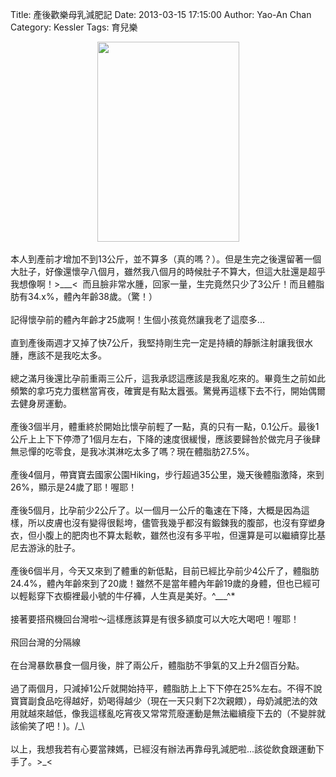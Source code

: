 Title: 產後歡樂母乳減肥記
Date: 2013-03-15 17:15:00
Author: Yao-An Chan
Category: Kessler
Tags: 育兒樂


<div class='post'>
<div class="separator" style="clear: both; text-align: center;"><a href="http://4.bp.blogspot.com/--oqO25UKZw8/ULPIfaExbQI/AAAAAAAAP5w/uSqfYL8xClU/s1600/_1060147.jpg" imageanchor="1" style="margin-left: 1em; margin-right: 1em;"><img border="0" height="320" src="http://4.bp.blogspot.com/--oqO25UKZw8/ULPIfaExbQI/AAAAAAAAP5w/uSqfYL8xClU/s320/_1060147.jpg" width="227" /></a></div><br />本人到產前才增加不到13公斤，並不算多（真的嗎？）。但是生完之後還留著一個大肚子，好像還懷孕八個月，雖然我八個月的時候肚子不算大，但這大肚還是超乎我想像啊！&gt;___&lt; &nbsp;而且臉非常水腫，回家一量，生完竟然只少了3公斤！而且體脂肪有34.x%，體內年齡38歲。（驚！）<br /><br />記得懷孕前的體內年齡才25歲啊！生個小孩竟然讓我老了這麼多...<br /><br />直到產後兩週才又掉了快7公斤，我堅持剛生完一定是持續的靜脈注射讓我很水腫，應該不是我吃太多。<br /><br />總之滿月後還比孕前重兩三公斤，這我承認這應該是我亂吃來的。畢竟生之前如此頻繁的拿巧克力蛋糕當宵夜，確實是有點太囂張。驚覺再這樣下去不行，開始偶爾去健身房運動。<br /><br />產後3個半月，體重終於開始比懷孕前輕了一點，真的只有一點，0.1公斤。最後1公斤上上下下停滯了1個月左右，下降的速度很緩慢，應該要歸咎於做完月子後肆無忌憚的吃零食，是我冰淇淋吃太多了嗎？現在體脂肪27.5%。<br /><br />產後4個月，帶寶寶去國家公園Hiking，步行超過35公里，幾天後體脂激降，來到26%，顯示是24歲了耶！喔耶！<br /><br />產後5個月，比孕前少2公斤了。以一個月一公斤的龜速在下降，大概是因為這樣，所以皮膚也沒有變得很鬆垮，儘管我幾乎都沒有鍛鍊我的腹部，也沒有穿塑身衣，但小腹上的肥肉也不算太鬆軟，雖然也沒有多平啦，但還算是可以繼續穿比基尼去游泳的肚子。<br /><br />產後6個半月，今天又來到了體重的新低點，目前已經比孕前少4公斤了，體脂肪24.4%，體內年齡來到了20歲！雖然不是當年體內年齡19歲的身體，但也已經可以輕鬆穿下衣櫥裡最小號的牛仔褲，人生真是美好。^___^*<br /><br />接著要搭飛機回台灣啦～這樣應該算是有很多額度可以大吃大喝吧！喔耶！<br /><br />飛回台灣的分隔線<br /><br />在台灣暴飲暴食一個月後，胖了兩公斤，體脂肪不爭氣的又上升2個百分點。<br /><br />過了兩個月，只減掉1公斤就開始持平，體脂肪上上下下停在25%左右。不得不說寶寶副食品吃得越好，奶喝得越少（現在一天只剩下2次親餵），母奶減肥法的效用就越來越低，像我這樣亂吃宵夜又常常荒廢運動是無法繼續瘦下去的（不變胖就該偷笑了吧！)。/_\<br /><br />以上，我想我若有心要當辣媽，已經沒有辦法再靠母乳減肥啦...該從飲食跟運動下手了。&gt;_&lt;</div>
